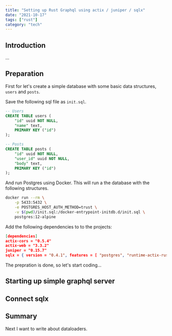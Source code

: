 ```yaml
---
title: "Setting up Rust Graphql using actix / juniper / sqlx"
date: "2021-10-17"
tags: ["rust"]
category: "tech"
---
```


## Introduction

...

## Preparation

First for let's create a simple database with some basic data structures, `users` and `posts`.

Save the following sql file as `init.sql`.

```sql
-- Users
CREATE TABLE users (
    "id" uuid NOT NULL,
    "name" text,
    PRIMARY KEY ("id")
);

-- Posts
CREATE TABLE posts (
    "id" uuid NOT NULL,
    "user_id" uuid NOT NULL,
    "body" text,
    PRIMARY KEY ("id")
);
```

And run Postgres using Docker.
This will run a the database with the following structures.

```bash
docker run --rm \
    -p 5433:5432 \
    -e POSTGRES_HOST_AUTH_METHOD=trust \
    -v $(pwd)/init.sql:/docker-entrypoint-initdb.d/init.sql \
    postgres:12-alpine
```

Add the following dependencies to to the projects:

```json
[dependencies]
actix-cors = "0.5.4"
actix-web = "3.3.2"
juniper = "0.15.7"
sqlx = { version = "0.4.1", features = [ "postgres", "runtime-actix-rustls", "uuid" ] }
```

The prepration is done, so let's start coding...

## Starting up simple graphql server

## Connect sqlx

## Summary

Next I want to write about dataloaders.
